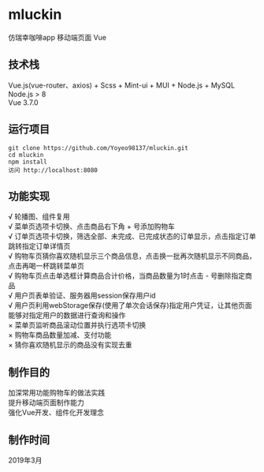 # mluckin
仿瑞幸咖啡app 移动端页面 Vue
## 技术栈
Vue.js(vue-router、axios) + Scss + Mint-ui + MUI + Node.js + MySQL
Node.js > 8<br>
Vue 3.7.0
## 运行项目
    git clone https://github.com/Yoyeo98137/mluckin.git
    cd mluckin
    npm install
    访问 http://localhost:8080
## 功能实现
√ 轮播图、组件复用<br>
√ 菜单页选项卡切换、点击商品右下角 + 号添加购物车<br>
√ 订单页选项卡切换，筛选全部、未完成、已完成状态的订单显示，点击指定订单跳转指定订单详情页<br>
√ 购物车页猜你喜欢随机显示三个商品信息，点击换一批再次随机显示不同商品，点击再喝一杯跳转菜单页<br>
√ 购物车页点击单选框计算商品合计价格，当商品数量为1时点击 - 号删除指定商品<br>
√ 用户页表单验证、服务器用session保存用户id<br>
√ 用户页利用webStorage保存(使用了单次会话保存)指定用户凭证，让其他页面能够对指定用户的数据进行查询和操作<br>
× 菜单页监听商品滚动位置并执行选项卡切换<br>
× 购物车商品数量加减、支付功能<br>
× 猜你喜欢随机显示的商品没有实现去重
## 制作目的
加深常用功能购物车的做法实践<br>
提升移动端页面制作能力<br>
强化Vue开发、组件化开发理念
## 制作时间
2019年3月
